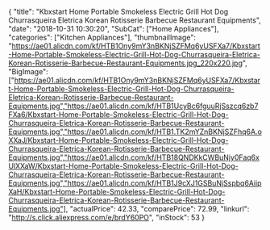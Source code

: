 {
	"title": "Kbxstart Home Portable Smokeless Electric Grill Hot Dog Churrasqueira Eletrica Korean Rotisserie Barbecue Restaurant Equipments",
	"date": "2018-10-31 10:30:20",
	"SubCat": ["Home Appliances"],
	"categories": ["Kitchen Appliances"],
	"thumbnailImage": "https://ae01.alicdn.com/kf/HTB1Ony9mY3nBKNjSZFMq6yUSFXa7/Kbxstart-Home-Portable-Smokeless-Electric-Grill-Hot-Dog-Churrasqueira-Eletrica-Korean-Rotisserie-Barbecue-Restaurant-Equipments.jpg_220x220.jpg",
	"BigImage": ["https://ae01.alicdn.com/kf/HTB1Ony9mY3nBKNjSZFMq6yUSFXa7/Kbxstart-Home-Portable-Smokeless-Electric-Grill-Hot-Dog-Churrasqueira-Eletrica-Korean-Rotisserie-Barbecue-Restaurant-Equipments.jpg","https://ae01.alicdn.com/kf/HTB1UcyBc6fguuRjSszcq6zb7FXa6/Kbxstart-Home-Portable-Smokeless-Electric-Grill-Hot-Dog-Churrasqueira-Eletrica-Korean-Rotisserie-Barbecue-Restaurant-Equipments.jpg","https://ae01.alicdn.com/kf/HTB1.TK2mYZnBKNjSZFhq6A.oXXaJ/Kbxstart-Home-Portable-Smokeless-Electric-Grill-Hot-Dog-Churrasqueira-Eletrica-Korean-Rotisserie-Barbecue-Restaurant-Equipments.jpg","https://ae01.alicdn.com/kf/HTB18QNDKkCWBuNjy0Faq6xUlXXaW/Kbxstart-Home-Portable-Smokeless-Electric-Grill-Hot-Dog-Churrasqueira-Eletrica-Korean-Rotisserie-Barbecue-Restaurant-Equipments.jpg","https://ae01.alicdn.com/kf/HTB1J9cXJ1GSBuNjSspbq6AiipXaH/Kbxstart-Home-Portable-Smokeless-Electric-Grill-Hot-Dog-Churrasqueira-Eletrica-Korean-Rotisserie-Barbecue-Restaurant-Equipments.jpg"],
	"actualPrice": 42.33,
	"comparePrice": 72.99,
	"linkurl": "http://s.click.aliexpress.com/e/brdY60PO",
	"inStock": 53
}
